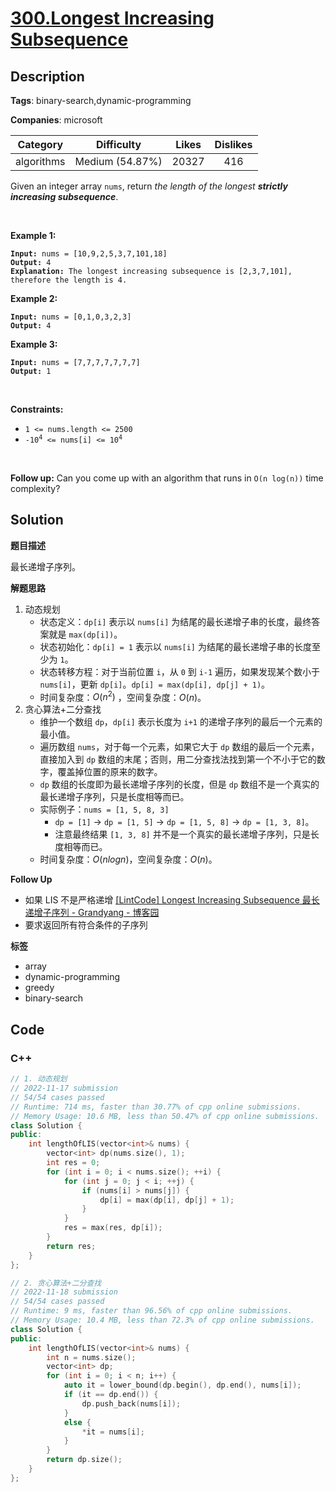 # [300.Longest Increasing Subsequence](https://leetcode.com/problems/longest-increasing-subsequence/description/)

## Description

**Tags**: binary-search,dynamic-programming

**Companies**: microsoft

|  Category  |   Difficulty    | Likes | Dislikes |
| :--------: | :-------------: | :---: | :------: |
| algorithms | Medium (54.87%) | 20327 |   416    |

<p>Given an integer array <code>nums</code>, return <em>the length of the longest <strong>strictly increasing </strong></em><span data-keyword="subsequence-array"><em><strong>subsequence</strong></em></span>.</p>
<p>&nbsp;</p>
<p><strong class="example">Example 1:</strong></p>
<pre><code><strong>Input:</strong> nums = [10,9,2,5,3,7,101,18]
<strong>Output:</strong> 4
<strong>Explanation:</strong> The longest increasing subsequence is [2,3,7,101], therefore the length is 4.</code></pre>
<p><strong class="example">Example 2:</strong></p>
<pre><code><strong>Input:</strong> nums = [0,1,0,3,2,3]
<strong>Output:</strong> 4</code></pre>
<p><strong class="example">Example 3:</strong></p>
<pre><code><strong>Input:</strong> nums = [7,7,7,7,7,7,7]
<strong>Output:</strong> 1</code></pre>
<p>&nbsp;</p>
<p><strong>Constraints:</strong></p>
<ul>
  <li><code>1 &lt;= nums.length &lt;= 2500</code></li>
  <li><code>-10<sup>4</sup> &lt;= nums[i] &lt;= 10<sup>4</sup></code></li>
</ul>
<p>&nbsp;</p>
<p><b>Follow up:</b>&nbsp;Can you come up with an algorithm that runs in&nbsp;<code>O(n log(n))</code> time complexity?</p>

## Solution

**题目描述**

最长递增子序列。

**解题思路**

1. 动态规划
   - 状态定义：`dp[i]` 表示以 `nums[i]` 为结尾的最长递增子串的长度，最终答案就是 `max(dp[i])`。
   - 状态初始化：`dp[i] = 1` 表示以 `nums[i]` 为结尾的最长递增子串的长度至少为 `1`。
   - 状态转移方程：对于当前位置 `i`，从 `0` 到 `i-1` 遍历，如果发现某个数小于 `nums[i]`，更新 `dp[i]`。`dp[i] = max(dp[i], dp[j] + 1)`。
   - 时间复杂度：$O(n^2)$ ，空间复杂度：$O(n)$。
2. 贪心算法+二分查找
   - 维护一个数组 `dp`，`dp[i]` 表示长度为 `i+1` 的递增子序列的最后一个元素的最小值。
   - 遍历数组 `nums`，对于每一个元素，如果它大于 `dp` 数组的最后一个元素，直接加入到 `dp` 数组的末尾；否则，用二分查找法找到第一个不小于它的数字，覆盖掉位置的原来的数字。
   - `dp` 数组的长度即为最长递增子序列的长度，但是 `dp` 数组不是一个真实的最长递增子序列，只是长度相等而已。
   - 实际例子：`nums = [1, 5, 8, 3]`
     - `dp = [1]` -> `dp = [1, 5]` -> `dp = [1, 5, 8]` -> `dp = [1, 3, 8]`。
     - 注意最终结果 `[1, 3, 8]` 并不是一个真实的最长递增子序列，只是长度相等而已。
   - 时间复杂度：$O(nlogn)$，空间复杂度：$O(n)$。

**Follow Up**

- 如果 LIS 不是严格递增
[[LintCode] Longest Increasing Subsequence 最长递增子序列 - Grandyang - 博客园](https://www.cnblogs.com/grandyang/p/4891500.html)
- 要求返回所有符合条件的子序列

**标签**

- array
- dynamic-programming
- greedy
- binary-search

<!-- code start -->
## Code

### C++

```cpp
// 1. 动态规划
// 2022-11-17 submission
// 54/54 cases passed
// Runtime: 714 ms, faster than 30.77% of cpp online submissions.
// Memory Usage: 10.6 MB, less than 50.47% of cpp online submissions.
class Solution {
public:
    int lengthOfLIS(vector<int>& nums) {
        vector<int> dp(nums.size(), 1);
        int res = 0;
        for (int i = 0; i < nums.size(); ++i) {
            for (int j = 0; j < i; ++j) {
                if (nums[i] > nums[j]) {
                    dp[i] = max(dp[i], dp[j] + 1);
                }
            }
            res = max(res, dp[i]);
        }
        return res;
    }
};
```

```cpp
// 2. 贪心算法+二分查找
// 2022-11-18 submission
// 54/54 cases passed
// Runtime: 9 ms, faster than 96.56% of cpp online submissions.
// Memory Usage: 10.4 MB, less than 72.3% of cpp online submissions.
class Solution {
public:
    int lengthOfLIS(vector<int>& nums) {
        int n = nums.size();
        vector<int> dp;
        for (int i = 0; i < n; i++) {
            auto it = lower_bound(dp.begin(), dp.end(), nums[i]);
            if (it == dp.end()) {
                dp.push_back(nums[i]);
            }
            else {
                *it = nums[i];
            }
        }
        return dp.size();
    }
};
```

<!-- code end -->
